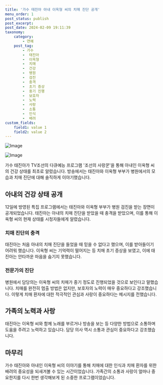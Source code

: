 ```yaml
---
title: '가수 태진아 아내 이옥형 씨의 치매 진단 공개'
menu_order: 1
post_status: publish
post_excerpt: 
post_date: 2024-02-09 19:11:39
taxonomy:
    category:
        - 연예
    post_tag:
        - 가수
        -  태진아
        -  이옥형
        -  치매
        -  건강
        -  병원
        -  검진
        -  충격
        -  초기 증상
        -  중기 진행
        -  보호자
        -  노력
        -  사랑
        -  소통
        -  인식
        -  배려
custom_fields:
    field1: value 1
    field2: value 2
---
```


![Image](https://mimgnews.pstatic.net/image/117/2024/02/09/0003805730_001_20240209145101220.jpeg?type=w540)

![Image](https://ssl.pstatic.net/mimgnews/image/117/2024/02/09/0003805730_002_20240209145101260.jpeg?type=w540)

가수 태진아가 TV조선의 다큐예능 프로그램 '조선의 사랑꾼'을 통해 아내인 이옥형 씨의 건강 상태를 최초로 알렸습니다. 방송에서는 태진아와 이옥형 부부가 병원에서의 모습과 치매 진단에 대해 솔직하게 이야기했습니다.
## 아내의 건강 상태 공개
12일에 방영된 특집 프로그램에서는 태진아와 이옥형 부부가 병원 검진을 받는 장면이 공개되었습니다. 태진아는 아내의 치매 진단을 받았을 때 충격을 받았으며, 이를 통해 이옥형 씨의 현재 상태를 시청자들에게 알렸습니다.
### 치매 진단의 충격
태진아는 처음 아내의 치매 진단을 들었을 때 믿을 수 없다고 했으며, 이를 받아들이기 어려워 했습니다. 이옥형 씨는 기억력이 떨어지는 등 치매 초기 증상을 보였고, 이에 태진아는 안타까운 마음을 숨기지 못했습니다.
### 전문가의 진단
병원에서 담당의는 이옥형 씨의 치매가 중기 정도로 진행되었을 것으로 보인다고 말했습니다. 치매를 완전히 멈출 방법은 없지만, 보호자의 노력이 매우 중요하다고 강조했습니다. 이렇게 치매 환자에 대한 적극적인 관심과 사랑이 중요하다는 메시지를 전했습니다.
## 가족의 노력과 사랑
태진아는 이옥형 씨와 함께 노래를 부르거나 방송을 보는 등 다양한 방법으로 소통하며 도움을 주려고 노력하고 있습니다. 담당 의사 역시 소통과 관심이 중요하다고 강조했습니다. 
## 마무리
가수 태진아와 아내인 이옥형 씨의 이야기를 통해 치매에 대한 인식과 치매 환자를 위한 배려의 중요성을 되새겨볼 수 있는 시간이었습니다. 가족간의 소통과 사랑이 얼마나 중요한지를 다시 한번 생각해보게 된 소중한 프로그램이었습니다.
